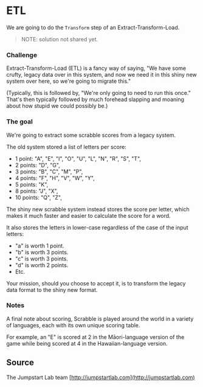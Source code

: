# ETL

We are going to do the `Transform` step of an Extract-Transform-Load.

> NOTE: solution not shared yet.

### Challenge

Extract-Transform-Load (ETL) is a fancy way of saying, "We have some crufty, legacy data over in this system, and now we need it in this shiny new system over here, so
we're going to migrate this."

(Typically, this is followed by, "We're only going to need to run this
once." That's then typically followed by much forehead slapping and
moaning about how stupid we could possibly be.)

### The goal

We're going to extract some scrabble scores from a legacy system.

The old system stored a list of letters per score:

- 1 point: "A", "E", "I", "O", "U", "L", "N", "R", "S", "T",
- 2 points: "D", "G",
- 3 points: "B", "C", "M", "P",
- 4 points: "F", "H", "V", "W", "Y",
- 5 points: "K",
- 8 points: "J", "X",
- 10 points: "Q", "Z",

The shiny new scrabble system instead stores the score per letter, which makes it much faster and easier to calculate the score for a word.

It also stores the letters in lower-case regardless of the case of the input letters:

- "a" is worth 1 point.
- "b" is worth 3 points.
- "c" is worth 3 points.
- "d" is worth 2 points.
- Etc.

Your mission, should you choose to accept it, is to transform the legacy data format to the shiny new format.

### Notes

A final note about scoring, Scrabble is played around the world in a variety of languages, each with its own unique scoring table.

For example, an "E" is scored at 2 in the Māori-language version of the game while being scored at 4 in the Hawaiian-language version.


## Source

The Jumpstart Lab team [http://jumpstartlab.com](http://jumpstartlab.com)
